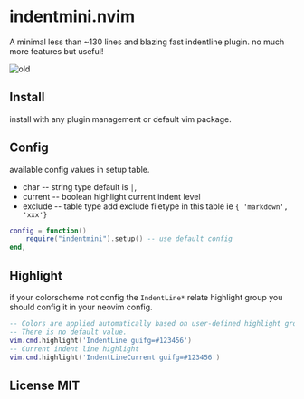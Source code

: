 # indentmini.nvim
A minimal less than ~130 lines and blazing fast indentline plugin. no much more features but useful!

![old](https://github.com/nvimdev/indentmini.nvim/assets/41671631/d836db79-4c41-45bc-99cb-d9f807dfe9af)

## Install

install with any plugin management or default vim package.

## Config

available config values in setup table.

- char     -- string type default is `│`,
- current  -- boolean highlight current indent level
- exclude  -- table  type add exclude filetype in this table ie `{ 'markdown', 'xxx'}`

```lua
config = function()
    require("indentmini").setup() -- use default config
end,
```

## Highlight

if your colorscheme not config the `IndentLine*` relate highlight group you should config it in
your neovim config.

```lua
-- Colors are applied automatically based on user-defined highlight groups.
-- There is no default value.
vim.cmd.highlight('IndentLine guifg=#123456')
-- Current indent line highlight
vim.cmd.highlight('IndentLineCurrent guifg=#123456')
```

## License MIT
